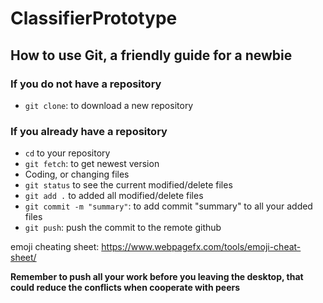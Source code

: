 # ClassifierPrototype

## How to use Git, a friendly guide for a newbie

### If you do not have a repository
- `git clone`: to download a new repository

### If you already have a repository
- `cd` to your repository
- `git fetch`: to get newest version
- Coding, or changing files
- `git status` to see the current modified/delete files
- `git add .` to added all modified/delete files
- `git commit -m "summary"`: to add commit "summary" to all your added files
- `git push`: push the commit to the remote github

emoji cheating sheet: https://www.webpagefx.com/tools/emoji-cheat-sheet/

**Remember to push all your work before you leaving the desktop, that could reduce the conflicts when cooperate with peers**
